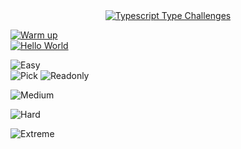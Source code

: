 <div align="center">
  <a href='https://github.com/type-challenges/type-challenges'>
    <img src="https://img.shields.io/badge/My_Solutions-Typescript_Type_Chanllenges-3178c6?style=for-the-badge&logo=TypeScript&logoColor=white" alt="Typescript Type Challenges"/>
  </a>
</div>

[![Warm up](https://img.shields.io/badge/warm--up-1-teal)](./warm-up) <br/>
  [![Hello World](https://img.shields.io/badge/-13%E3%83%BBHello%20World-teal)](./warm-up/hello-world.ts)

![Easy](https://img.shields.io/badge/easy-13-7aad0c) <br/>
  ![Pick](https://img.shields.io/badge/-Pick-7aad0c)
  ![Readonly](https://img.shields.io/badge/-Readonly-7aad0c)

![Medium](https://img.shields.io/badge/medium-95-d9901a) <br/>

![Hard](https://img.shields.io/badge/hard-47-de3d37) <br/>

![Extreme](https://img.shields.io/badge/extreme-14-b11b8d) <br/>
